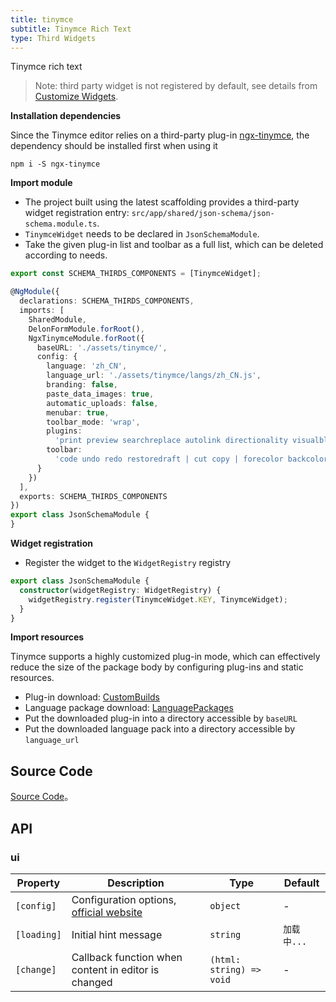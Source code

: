 ```yaml
---
title: tinymce
subtitle: Tinymce Rich Text
type: Third Widgets
---
```


Tinymce rich text

> Note: third party widget is not registered by default, see details from [Customize Widgets](https://ng-alain.com/form/customize/en).

**Installation dependencies**  

Since the Tinymce editor relies on a third-party plug-in [ngx-tinymce](https://github.com/cipchk/ngx-tinymce), the dependency should be installed first when using it

`npm i -S ngx-tinymce`


**Import module**    

- The project built using the latest scaffolding provides a third-party widget registration entry: `src/app/shared/json-schema/json-schema.module.ts`.
- `TinymceWidget` needs to be declared in `JsonSchemaModule`.
- Take the given plug-in list and toolbar as a full list, which can be deleted according to needs.

```ts
export const SCHEMA_THIRDS_COMPONENTS = [TinymceWidget];

@NgModule({
  declarations: SCHEMA_THIRDS_COMPONENTS,
  imports: [
    SharedModule,
    DelonFormModule.forRoot(),
    NgxTinymceModule.forRoot({
      baseURL: './assets/tinymce/',
      config: {
        language: 'zh_CN',
        language_url: './assets/tinymce/langs/zh_CN.js',
        branding: false,
        paste_data_images: true,
        automatic_uploads: false,
        menubar: true,
        toolbar_mode: 'wrap',
        plugins:
          'print preview searchreplace autolink directionality visualblocks visualchars fullscreen image link media template code codesample table charmap hr pagebreak nonbreaking anchor insertdatetime advlist lists wordcount image textpattern help emoticons autosave autoresize',
        toolbar:
          'code undo redo restoredraft | cut copy | forecolor backcolor bold italic underline strikethrough link anchor | alignleft aligncenter alignright alignjustify outdent indent | styleselect formatselect fontselect fontsizeselect | bullist numlist | blockquote subscript superscript removeformat |  table image media charmap emoticons hr pagebreak insertdatetime print preview | fullscreen |  indent2em'
      }
    })
  ],
  exports: SCHEMA_THIRDS_COMPONENTS
})
export class JsonSchemaModule {
}
```

**Widget registration**  

- Register the widget to the `WidgetRegistry` registry

```ts
export class JsonSchemaModule {
  constructor(widgetRegistry: WidgetRegistry) {
    widgetRegistry.register(TinymceWidget.KEY, TinymceWidget);
  }
}
```

**Import resources**

Tinymce supports a highly customized plug-in mode, which can effectively reduce the size of the package body by configuring plug-ins and static resources.

- Plug-in download: [CustomBuilds](https://www.tiny.cloud/get-tiny/custom-builds/)
- Language package download: [LanguagePackages](https://www.tiny.cloud/get-tiny/language-packages/)
- Put the downloaded plug-in into a directory accessible by `baseURL`
- Put the downloaded language pack into a directory accessible by `language_url`

## Source Code

[Source Code](https://github.com/ng-alain/delon/tree/master/packages/form/widgets-third/tinymce)。

## API

### ui 

| Property | Description | Type | Default |
|----------|-------------|------|---------|
| `[config]` | Configuration options, [official website](https://www.tinymce.com/docs/configure/integration-and-setup/) | `object` | - |
| `[loading]` | Initial hint message | `string` | `加载中...` |
| `[change]` | Callback function when content in editor is changed | `(html: string) => void` | - |
